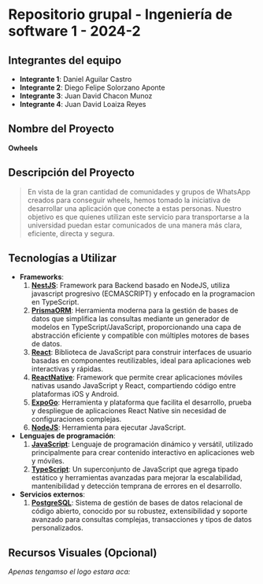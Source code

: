 # Repositorio grupal - Ingeniería de software 1 - 2024-2

## Integrantes del equipo
- **Integrante 1**: Daniel Aguilar Castro  
- **Integrante 2**: Diego Felipe Solorzano Aponte
- **Integrante 3**: Juan David Chacon Munoz  
- **Integrante 4**: Juan David Loaiza Reyes  

## Nombre del Proyecto
**Owheels** 

## Descripción del Proyecto
> En vista de la gran cantidad de comunidades y grupos de WhatsApp creados para conseguir wheels, hemos tomado la iniciativa de desarrollar una aplicación que conecte a estas personas. Nuestro objetivo es que quienes utilizan este servicio para transportarse a la universidad puedan estar comunicados de una manera más clara, eficiente, directa y segura.

## Tecnologías a Utilizar
- **Frameworks**: 
    1. **[NestJS]**: Framework para Backend basado en NodeJS, utiliza javascript progresivo (ECMASCRIPT) y enfocado en la programacion en TypeScript. 
    2. **[PrismaORM]**: Herramienta moderna para la gestión de bases de datos que simplifica las consultas mediante un generador de modelos en TypeScript/JavaScript, proporcionando una capa de abstracción eficiente y compatible con múltiples motores de bases de datos.
    3. **[React]**: Biblioteca de JavaScript para construir interfaces de usuario basadas en componentes reutilizables, ideal para aplicaciones web interactivas y rápidas.
    4. **[ReactNative]**: Framework que permite crear aplicaciones móviles nativas usando JavaScript y React, compartiendo código entre plataformas iOS y Android.
    5. **[ExpoGo]**: Herramienta y plataforma que facilita el desarrollo, prueba y despliegue de aplicaciones React Native sin necesidad de configuraciones complejas.
    6. **[NodeJS]**: Herramienta para ejecutar JavaScript.
- **Lenguajes de programación**: 
    1. **[JavaScript]**: Lenguaje de programación dinámico y versátil, utilizado principalmente para crear contenido interactivo en aplicaciones web y móviles.
    2. **[TypeScript]**: Un superconjunto de JavaScript que agrega tipado estático y herramientas avanzadas para mejorar la escalabilidad, mantenibilidad y detección temprana de errores en el desarrollo.
- **Servicios externos**:
    1.  **[PostgreSQL]**: Sistema de gestión de bases de datos relacional de código abierto, conocido por su robustez, extensibilidad y soporte avanzado para consultas complejas, transacciones y tipos de datos personalizados.

## Recursos Visuales (Opcional)
*Apenas tengamso el logo estara aca:*


[NestJS]: https://nestjs.com/
[ReactNative]: https://reactnative.dev/
[React]: https://es.react.dev/
[ExpoGo]: https://expo.dev/go
[PrismaORM]: https://www.prisma.io/
[TypeScript]: https://www.typescriptlang.org/
[NodeJS]: https://nodejs.org/es
[JavaScript]: https://developer.mozilla.org/es/docs/Learn_web_development/Core/Scripting/What_is_JavaScript 
[PostgreSQL]: https://www.postgresql.org/ 